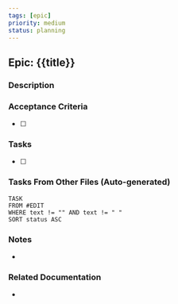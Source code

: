 ```yaml
---
tags: [epic]
priority: medium
status: planning
---
```

## Epic: {{title}}

### Description


### Acceptance Criteria
- [ ] 

### Tasks
- [ ] 

### Tasks From Other Files (Auto-generated)
```dataview
TASK 
FROM #EDIT 
WHERE text != "" AND text != " " 
SORT status ASC
```

### Notes
- 

### Related Documentation
- 
